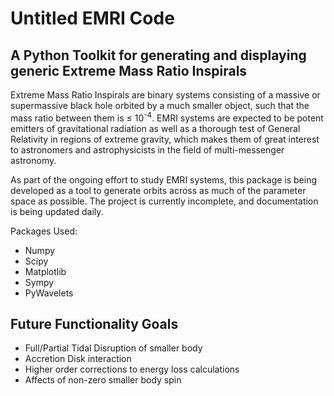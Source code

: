 # Untitled EMRI Code
## A Python Toolkit for generating and displaying generic Extreme Mass Ratio Inspirals
Extreme Mass Ratio Inspirals are binary systems consisting of a massive or supermassive black hole orbited by a much smaller object, such that the mass ratio between them is $\leq$ 10<sup>-4</sup>. 
EMRI systems are expected to be potent emitters of gravitational radiation as well as a thorough test of General Relativity in regions of extreme gravity, 
which makes them of great interest to astronomers and astrophysicists in the field of multi-messenger astronomy.

As part of the ongoing effort to study EMRI systems, this package is being developed as a tool to generate orbits across as much of the parameter space as possible. 
The project is currently incomplete, and documentation is being updated daily.

Packages Used:
- Numpy
- Scipy
- Matplotlib
- Sympy
- PyWavelets

## Future Functionality Goals
- Full/Partial Tidal Disruption of smaller body
- Accretion Disk interaction
- Higher order corrections to energy loss calculations
- Affects of non-zero smaller body spin
